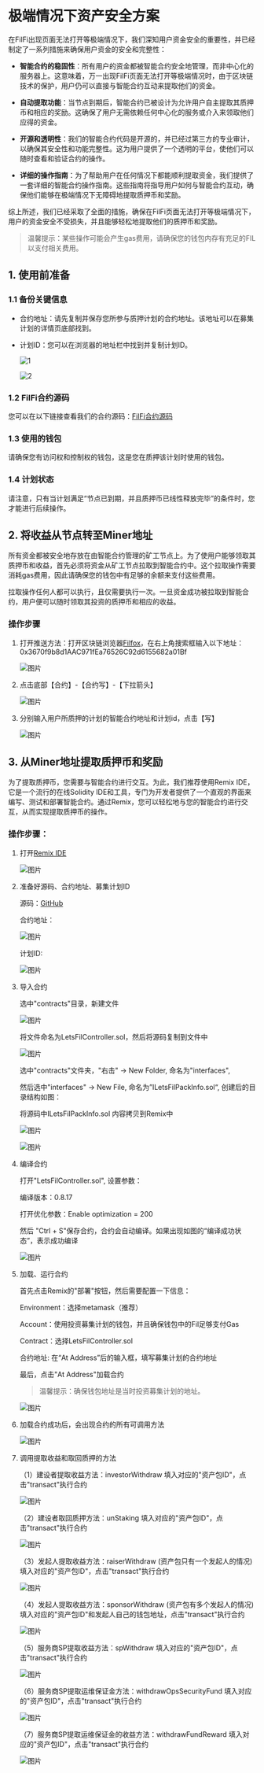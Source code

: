 # 极端情况下资产安全方案

在FilFi出现页面无法打开等极端情况下，我们深知用户资金安全的重要性，并已经制定了一系列措施来确保用户资金的安全和完整性：

- **智能合约的稳固性**：所有用户的资金都被智能合约安全地管理，而非中心化的服务器上。这意味着，万一出现FilFi页面无法打开等极端情况时，由于区块链技术的保护，用户仍可以直接与智能合约互动来提取他们的资金。

- **自动提取功能**：当节点到期后，智能合约已被设计为允许用户自主提取其质押币和相应的奖励。这确保了用户无需依赖任何中心化的服务或介入来领取他们应得的资金。

- **开源和透明性**：我们的智能合约代码是开源的，并已经过第三方的专业审计，以确保其安全性和功能完整性。这为用户提供了一个透明的平台，使他们可以随时查看和验证合约的操作。

- **详细的操作指南**：为了帮助用户在任何情况下都能顺利提取资金，我们提供了一套详细的智能合约操作指南。这些指南将指导用户如何与智能合约互动，确保他们能够在极端情况下无障碍地提取质押币和奖励。

综上所述，我们已经采取了全面的措施，确保在FilFi页面无法打开等极端情况下，用户的资金安全不受损失，并且能够轻松地提取他们的质押币和奖励。

> 温馨提示：某些操作可能会产生gas费用，请确保您的钱包内存有充足的FIL以支付相关费用。

## 1. 使用前准备

### 1.1 备份关键信息

- 合约地址：请先复制并保存您所参与质押计划的合约地址。该地址可以在募集计划的详情页底部找到。
- 计划ID：您可以在浏览器的地址栏中找到并复制计划ID。

    ![1](/files/plan_address.png)

    ![2](/files/plan_id.png)

### 1.2 FilFi合约源码

您可以在以下链接查看我们的合约源码：[FilFi合约源码](https://github.com/filfi/letsfil-contracts/blob/main/contracts/LetsFilControler.sol)

### 1.3 使用的钱包

请确保您有访问权和控制权的钱包，这是您在质押该计划时使用的钱包。

### 1.4 计划状态

请注意，只有当计划满足“节点已到期，并且质押币已线性释放完毕”的条件时，您才能进行后续操作。

## 2. 将收益从节点转至Miner地址

所有资金都被安全地存放在由智能合约管理的矿工节点上。为了使用户能够领取其质押币和收益，首先必须将资金从矿工节点拉取到智能合约中。这个拉取操作需要消耗gas费用，因此请确保您的钱包中有足够的余额来支付这些费用。

拉取操作任何人都可以执行，且仅需要执行一次。一旦资金成功被拉取到智能合约，用户便可以随时领取其投资的质押币和相应的收益。

### 操作步骤

1. 打开推送方法：打开区块链浏览器[Filfox](https://filfox.info/zh)，在右上角搜索框输入以下地址：0x3670f9b8d1AAC971fEa76526C92d6155682a01Bf

    ![图片](/files/filfox_header.png)

2. 点击底部【合约】-【合约写】-【下拉箭头】

    ![图片](/files/filfox_contract_point.png)

3. 分别输入用户所质押的计划的智能合约地址和计划id，点击【写】

    ![图片](/files/filfox_contract_call.png)

## 3. 从Miner地址提取质押币和奖励

为了提取质押币，您需要与智能合约进行交互。为此，我们推荐使用Remix IDE，它是一个流行的在线Solidity IDE和工具，专门为开发者提供了一个直观的界面来编写、测试和部署智能合约。通过Remix，您可以轻松地与您的智能合约进行交互，从而实现提取质押币的操作。

### 操作步骤：

1. 打开[Remix IDE](https://remix.ethereum.org/)

    ![图片](/files/remix_first.png)

2. 准备好源码、合约地址、募集计划ID

    源码：[GitHub](https://github.com/filfi/letsfil-contracts/blob/main/contracts/LetsFilControler.sol)

    合约地址：

    ![图片](/files/remix_plan_address.png)

    计划ID:

    ![图片](/files/remix_plan_id.png)

3. 导入合约

    选中"contracts"目录，新建文件

    ![图片](/files/remix_new_file.png)

    将文件命名为LetsFilController.sol，然后将源码复制到文件中

    ![图片](/files/remix_source.png)

    选中"contracts"文件夹，"右击" -> New Folder, 命名为"interfaces",

    然后选中"interfaces" -> New File, 命名为”ILetsFilPackInfo.sol“, 创建后的目录结构如图：

    将源码中ILetsFilPackInfo.sol 内容拷贝到Remix中

    ![图片](/files/remix_folder.png)

    ![图片](/files/remix_folder2.png)

4. 编译合约

    打开"LetsFilController.sol", 设置参数：

    编译版本：0.8.17

    打开优化参数：Enable optimization = 200

    然后 "Ctrl + S"保存合约，合约会自动编译。如果出现如图的“编译成功状态”，表示成功编译

    ![图片](/files/remix_runs.png)

5. 加载、运行合约

    首先点击Remix的"部署"按钮，然后需要配置一下信息：

    Environment：选择metamask（推荐）

    Account：使用投资募集计划的钱包，并且确保钱包中的Fil足够支付Gas

    Contract：选择LetsFilController.sol

    合约地址: 在“At Address”后的输入框，填写募集计划的合约地址

    最后，点击"At Address"加载合约

    > 温馨提示：确保钱包地址是当时投资募集计划的地址。

    ![图片](/files/remix_deploy.png)

6. 加载合约成功后，会出现合约的所有可调用方法

    ![图片](/files/remix_call.png)

7. 调用提取收益和取回质押的方法

    （1）建设者提取收益方法：investorWithdraw
         填入对应的"资产包ID"，点击"transact"执行合约

    ![图片](/files/remix_withdraw.png)

    （2）建设者取回质押方法：unStaking
          填入对应的"资产包ID"，点击"transact"执行合约

    ![图片](/files/remix_unstaking.png)

    （3）发起人提取收益方法：raiserWithdraw (资产包只有一个发起人的情况)
          填入对应的"资产包ID"，点击"transact"执行合约

    ![图片](/files/remix_raiserwithdraw.png)

    （4）发起人提取收益方法：sponsorWithdraw (资产包有多个发起人的情况)
          填入对应的"资产包ID"和发起人自己的钱包地址，点击"transact"执行合约

    ![图片](/files/remix_sponorwithdraw.png)

    （5）服务商SP提取收益方法：spWithdraw
          填入对应的"资产包ID"，点击"transact"执行合约

    ![图片](/files/remix_spwithdraw.png)

    （6）服务商SP提取运维保证金方法：withdrawOpsSecurityFund
          填入对应的"资产包ID"，点击"transact"执行合约

    ![图片](/files/remix_withdrawops.png)

    （7）服务商SP提取运维保证金的收益方法：withdrawFundReward
          填入对应的"资产包ID"，点击"transact"执行合约

    ![图片](/files/remix_withdrawfundreward.png)
